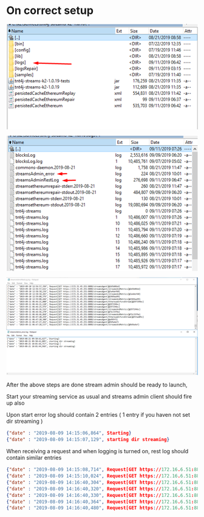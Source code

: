 # On correct setup

![img](../../screenshots/deployment/pointerToLogs.png)

![img](../../screenshots/deployment/pointersToStreamsAdminLogFiles.png)

![img](../../screenshots/deployment/logsOutput.png)

After the above steps are done stream admin should be ready to launch,

Start your streaming service as usual and streams admin client should fire up also

Upon start error log should contain 2 entries ( 1 entry if you haven not set dir streaming )

```json
{"date" : "2019-08-09 14:15:06,864", Starting} 
{"date" : "2019-08-09 14:15:07,129", starting dir streaming} 
```

When receiving a request and when logging is turned on, rest log should contain similar entries

```json
{"date" : "2019-08-09 14:15:08,714", Request[GET https://172.16.6.51:8899/streamsAgent]@68af8929}
{"date" : "2019-08-09 14:15:10,024", Request[GET https://172.16.6.51:8899/streamsAgent]@67e81b36}
{"date" : "2019-08-09 14:16:40,304", Request[GET https://172.16.6.51:8899/streamsAgent/EthereumInfuraStream2]@13301c10}
{"date" : "2019-08-09 14:16:40,320", Request[GET https://172.16.6.51:8899/streamsAgent/threadDump]@4ee5e1eb}
{"date" : "2019-08-09 14:16:40,330", Request[GET https://172.16.6.51:8899/streamsAgent/samples]@4da6d871}
{"date" : "2019-08-09 14:16:40,364", Request[GET https://172.16.6.51:8899/streamsAgent/logs]@5fbd5fdd}
{"date" : "2019-08-09 14:16:40,480", Request[GET https://172.16.6.51:8899/streamsAgent]@28f37705}
```
